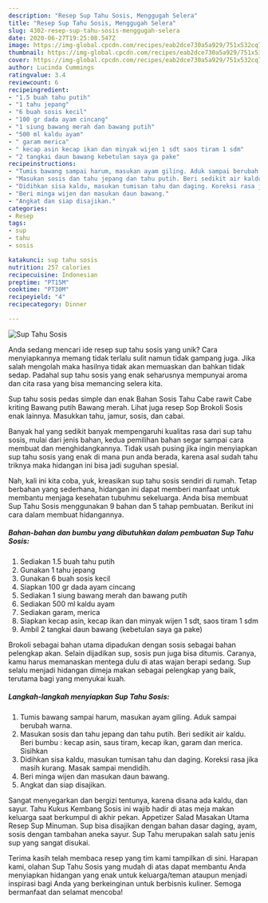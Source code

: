 ```yaml
---
description: "Resep Sup Tahu Sosis, Menggugah Selera"
title: "Resep Sup Tahu Sosis, Menggugah Selera"
slug: 4302-resep-sup-tahu-sosis-menggugah-selera
date: 2020-06-27T19:25:08.547Z
image: https://img-global.cpcdn.com/recipes/eab2dce730a5a929/751x532cq70/sup-tahu-sosis-foto-resep-utama.jpg
thumbnail: https://img-global.cpcdn.com/recipes/eab2dce730a5a929/751x532cq70/sup-tahu-sosis-foto-resep-utama.jpg
cover: https://img-global.cpcdn.com/recipes/eab2dce730a5a929/751x532cq70/sup-tahu-sosis-foto-resep-utama.jpg
author: Lucinda Cummings
ratingvalue: 3.4
reviewcount: 6
recipeingredient:
- "1.5 buah tahu putih"
- "1 tahu jepang"
- "6 buah sosis kecil"
- "100 gr dada ayam cincang"
- "1 siung bawang merah dan bawang putih"
- "500 ml kaldu ayam"
- " garam merica"
- " kecap asin kecap ikan dan minyak wijen 1 sdt saos tiram 1 sdm"
- "2 tangkai daun bawang kebetulan saya ga pake"
recipeinstructions:
- "Tumis bawang sampai harum, masukan ayam giling. Aduk sampai berubah warna."
- "Masukan sosis dan tahu jepang dan tahu putih. Beri sedikit air kaldu. Beri bumbu : kecap asin, saus tiram, kecap ikan, garam dan merica. Sisihkan"
- "Didihkan sisa kaldu, masukan tumisan tahu dan daging. Koreksi rasa jika masih kurang. Masak sampai mendidih."
- "Beri minga wijen dan masukan daun bawang."
- "Angkat dan siap disajikan."
categories:
- Resep
tags:
- sup
- tahu
- sosis

katakunci: sup tahu sosis 
nutrition: 257 calories
recipecuisine: Indonesian
preptime: "PT15M"
cooktime: "PT30M"
recipeyield: "4"
recipecategory: Dinner

---
```



![Sup Tahu Sosis](https://img-global.cpcdn.com/recipes/eab2dce730a5a929/751x532cq70/sup-tahu-sosis-foto-resep-utama.jpg)

Anda sedang mencari ide resep sup tahu sosis yang unik? Cara menyiapkannya memang tidak terlalu sulit namun tidak gampang juga. Jika salah mengolah maka hasilnya tidak akan memuaskan dan bahkan tidak sedap. Padahal sup tahu sosis yang enak seharusnya mempunyai aroma dan cita rasa yang bisa memancing selera kita.

Sup tahu sosis pedas simple dan enak Bahan Sosis Tahu Cabe rawit Cabe kriting Bawang putih Bawang merah. Lihat juga resep Sop Brokoli Sosis enak lainnya. Masukkan tahu, jamur, sosis, dan cabai.

Banyak hal yang sedikit banyak mempengaruhi kualitas rasa dari sup tahu sosis, mulai dari jenis bahan, kedua pemilihan bahan segar sampai cara membuat dan menghidangkannya. Tidak usah pusing jika ingin menyiapkan sup tahu sosis yang enak di mana pun anda berada, karena asal sudah tahu triknya maka hidangan ini bisa jadi suguhan spesial.


Nah, kali ini kita coba, yuk, kreasikan sup tahu sosis sendiri di rumah. Tetap berbahan yang sederhana, hidangan ini dapat memberi manfaat untuk membantu menjaga kesehatan tubuhmu sekeluarga. Anda bisa membuat Sup Tahu Sosis menggunakan 9 bahan dan 5 tahap pembuatan. Berikut ini cara dalam membuat hidangannya.

<!--inarticleads1-->

##### Bahan-bahan dan bumbu yang dibutuhkan dalam pembuatan Sup Tahu Sosis:

1. Sediakan 1.5 buah tahu putih
1. Gunakan 1 tahu jepang
1. Gunakan 6 buah sosis kecil
1. Siapkan 100 gr dada ayam cincang
1. Sediakan 1 siung bawang merah dan bawang putih
1. Sediakan 500 ml kaldu ayam
1. Sediakan  garam, merica
1. Siapkan  kecap asin, kecap ikan dan minyak wijen 1 sdt, saos tiram 1 sdm
1. Ambil 2 tangkai daun bawang (kebetulan saya ga pake)


Brokoli sebagai bahan utama dipadukan dengan sosis sebagai bahan pelengkap akan. Selain dijadikan sup, sosis pun juga bisa ditumis. Caranya, kamu harus memanaskan mentega dulu di atas wajan berapi sedang. Sup selalu menjadi hidangan dimeja makan sebagai pelengkap yang baik, terutama bagi yang menyukai kuah. 

<!--inarticleads2-->

##### Langkah-langkah menyiapkan Sup Tahu Sosis:

1. Tumis bawang sampai harum, masukan ayam giling. Aduk sampai berubah warna.
1. Masukan sosis dan tahu jepang dan tahu putih. Beri sedikit air kaldu. Beri bumbu : kecap asin, saus tiram, kecap ikan, garam dan merica. Sisihkan
1. Didihkan sisa kaldu, masukan tumisan tahu dan daging. Koreksi rasa jika masih kurang. Masak sampai mendidih.
1. Beri minga wijen dan masukan daun bawang.
1. Angkat dan siap disajikan.


Sangat menyegarkan dan bergizi tentunya, karena disana ada kaldu, dan sayur. Tahu Kukus Kembang Sosis ini wajib hadir di atas meja makan keluarga saat berkumpul di akhir pekan. Appetizer Salad Masakan Utama Resep Sup Minuman. Sup bisa disajikan dengan bahan dasar daging, ayam, sosis dengan tambahan aneka sayur. Sup Tahu merupakan salah satu jenis sup yang sangat disukai. 

Terima kasih telah membaca resep yang tim kami tampilkan di sini. Harapan kami, olahan Sup Tahu Sosis yang mudah di atas dapat membantu Anda menyiapkan hidangan yang enak untuk keluarga/teman ataupun menjadi inspirasi bagi Anda yang berkeinginan untuk berbisnis kuliner. Semoga bermanfaat dan selamat mencoba!

